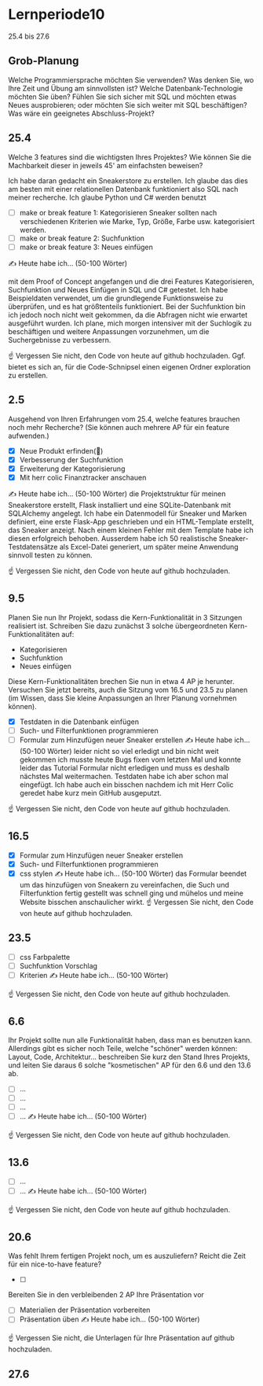 # Lernperiode10

25.4 bis 27.6

## Grob-Planung
Welche Programmiersprache möchten Sie verwenden? Was denken Sie, wo Ihre Zeit und Übung am sinnvollsten ist?
Welche Datenbank-Technologie möchten Sie üben? Fühlen Sie sich sicher mit SQL und möchten etwas Neues ausprobieren; oder möchten Sie sich weiter mit SQL beschäftigen?
Was wäre ein geeignetes Abschluss-Projekt?

## 25.4
Welche 3 features sind die wichtigsten Ihres Projektes? Wie können Sie die Machbarkeit dieser in jeweils 45' am einfachsten beweisen?

Ich habe daran gedacht ein Sneakerstore zu erstellen. Ich glaube das dies am besten mit einer relationellen Datenbank funktioniert also SQL nach meiner recherche. Ich glaube Python und C# werden benutzt

- [ ] make or break feature 1: Kategorisieren Sneaker sollten nach verschiedenen Kriterien wie Marke, Typ, Größe, Farbe usw. kategorisiert werden.
- [ ] make or break feature 2: Suchfunktion
- [ ] make or break feature 3: Neues einfügen 

✍️ Heute habe ich... (50-100 Wörter)

mit dem Proof of Concept angefangen und die drei Features Kategorisieren, Suchfunktion und Neues Einfügen in SQL und C# getestet. Ich habe Beispieldaten verwendet, um die grundlegende Funktionsweise zu überprüfen, und es hat größtenteils funktioniert. Bei der Suchfunktion bin ich jedoch noch nicht weit gekommen, da die Abfragen nicht wie erwartet ausgeführt wurden. Ich plane, mich morgen intensiver mit der Suchlogik zu beschäftigen und weitere Anpassungen vorzunehmen, um die Suchergebnisse zu verbessern.

☝️ Vergessen Sie nicht, den Code von heute auf github hochzuladen. Ggf. bietet es sich an, für die Code-Schnipsel einen eigenen Ordner exploration zu erstellen.

## 2.5
Ausgehend von Ihren Erfahrungen vom 25.4, welche features brauchen noch mehr Recherche? (Sie können auch mehrere AP für ein feature aufwenden.)

- [x] Neue Produkt erfinden(📵) 
- [x] Verbesserung der Suchfunktion
- [x] Erweiterung der Kategorisierung
- [x] Mit herr colic Finanztracker anschauen

✍️ Heute habe ich... (50-100 Wörter)
die Projektstruktur für meinen Sneakerstore erstellt, Flask installiert und eine SQLite-Datenbank mit SQLAlchemy angelegt. Ich habe ein Datenmodell für Sneaker und Marken definiert, eine erste Flask-App geschrieben und ein HTML-Template erstellt, das Sneaker anzeigt. Nach einem kleinen Fehler mit dem Template habe ich diesen erfolgreich behoben. Ausserdem habe ich 50 realistische Sneaker-Testdatensätze als Excel-Datei generiert, um später meine Anwendung sinnvoll testen zu können.

☝️ Vergessen Sie nicht, den Code von heute auf github hochzuladen.

## 9.5
Planen Sie nun Ihr Projekt, sodass die Kern-Funktionalität in 3 Sitzungen realisiert ist. Schreiben Sie dazu zunächst 3 solche übergeordneten Kern-Funktionalitäten auf:

- Kategorisieren
- Suchfunktion
- Neues einfügen

Diese Kern-Funktionalitäten brechen Sie nun in etwa 4 AP je herunter. Versuchen Sie jetzt bereits, auch die Sitzung vom 16.5 und 23.5 zu planen (im Wissen, dass Sie kleine Anpassungen an Ihrer Planung vornehmen können).

- [x] Testdaten in die Datenbank einfügen
- [ ] Such- und Filterfunktionen programmieren
- [ ] Formular zum Hinzufügen neuer Sneaker erstellen
✍️ Heute habe ich... (50-100 Wörter)
leider nicht so viel erledigt und bin nicht weit gekommen ich musste heute Bugs fixen vom letzten Mal und konnte leider das Tutorial Formular nicht erledigen und muss es deshalb nächstes Mal weitermachen. Testdaten habe ich aber schon mal eingefügt. Ich habe auch ein bisschen nachdem ich mit Herr Colic geredet habe kurz mein GitHub ausgeputzt.

☝️ Vergessen Sie nicht, den Code von heute auf github hochzuladen.

## 16.5
- [x] Formular zum Hinzufügen neuer Sneaker erstellen
- [x] Such- und Filterfunktionen programmieren
- [x] css stylen
✍️ Heute habe ich... (50-100 Wörter)
das Formular beendet um das hinzufügen von Sneakern zu vereinfachen, die Such und Filterfunktion fertig gestellt was schnell ging und mühelos und meine Website bisschen anschaulicher wirkt.
☝️ Vergessen Sie nicht, den Code von heute auf github hochzuladen.

## 23.5
- [ ] css Farbpalette
- [ ] Suchfunktion Vorschlag
- [ ] Kriterien
✍️ Heute habe ich... (50-100 Wörter)

☝️ Vergessen Sie nicht, den Code von heute auf github hochzuladen.

## 6.6
Ihr Projekt sollte nun alle Funktionalität haben, dass man es benutzen kann. Allerdings gibt es sicher noch Teile, welche "schöner" werden können: Layout, Code, Architektur... beschreiben Sie kurz den Stand Ihres Projekts, und leiten Sie daraus 6 solche "kosmetischen" AP für den 6.6 und den 13.6 ab.

- [ ] ...
- [ ] ...
- [ ] ...
- [ ] ...
✍️ Heute habe ich... (50-100 Wörter)

☝️ Vergessen Sie nicht, den Code von heute auf github hochzuladen.

## 13.6
- [ ] ...
- [ ] ...
✍️ Heute habe ich... (50-100 Wörter)

☝️ Vergessen Sie nicht, den Code von heute auf github hochzuladen.

## 20.6
Was fehlt Ihrem fertigen Projekt noch, um es auszuliefern? Reicht die Zeit für ein nice-to-have feature?

- [ ] 
Bereiten Sie in den verbleibenden 2 AP Ihre Präsentation vor

- [ ] Materialien der Präsentation vorbereiten
- [ ] Präsentation üben
✍️ Heute habe ich... (50-100 Wörter)

☝️ Vergessen Sie nicht, die Unterlagen für Ihre Präsentation auf github hochzuladen.

## 27.6
